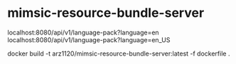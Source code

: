 # mimsic-resource-bundle-server
localhost:8080/api/v1/language-pack?language=en
localhost:8080/api/v1/language-pack?language=en_US

docker build -t arz1120/mimsic-resource-bundle-server:latest -f dockerfile .